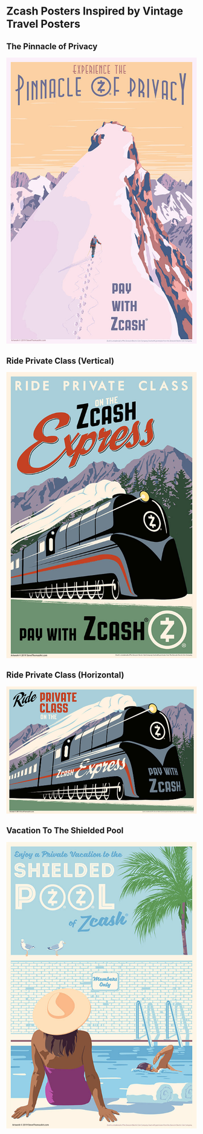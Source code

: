 # Zcash Posters Inspired by Vintage Travel Posters

## The Pinnacle of Privacy

![](/image/zcash_pinnacle_of_privacy.jpg)

## Ride Private Class (Vertical)

![](/image/zcash_private_class_vert.jpg)

## Ride Private Class (Horizontal)

![](/image/zcash_private_class_horiz.jpg)

## Vacation To The Shielded Pool

![](/image/zcash_shielded_pool.jpg)
